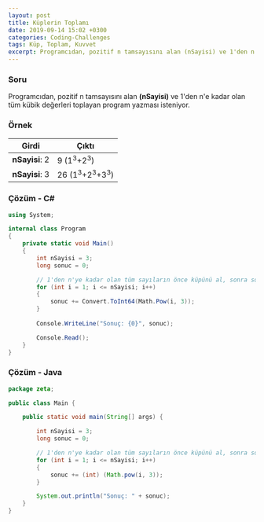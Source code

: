 ```yaml
---
layout: post
title: Küplerin Toplamı
date: 2019-09-14 15:02 +0300
categories: Coding-Challenges
tags: Küp, Toplam, Kuvvet
excerpt: Programcıdan, pozitif n tamsayısını alan (nSayisi) ve 1'den n'e kadar olan tüm kübik değerleri toplayan program yazması isteniyor.
---
```

### Soru
Programcıdan, pozitif n tamsayısını alan **(nSayisi)** ve 1'den n'e kadar olan tüm kübik değerleri toplayan program yazması isteniyor.

### Örnek

| Girdi          | Çıktı                                          |
|----------------|------------------------------------------------|
| **nSayisi**: 2 | 9 (1<sup>3</sup>+2<sup>3</sup>)                |
| **nSayisi**: 3 | 26 (1<sup>3</sup>+2<sup>3</sup>+3<sup>3</sup>) |

### Çözüm - C#
```csharp
using System;

internal class Program
{
    private static void Main()
    {
        int nSayisi = 3;
        long sonuc = 0;

        // 1'den n'ye kadar olan tüm sayıların önce küpünü al, sonra sonuca ekle
        for (int i = 1; i <= nSayisi; i++)
        {
            sonuc += Convert.ToInt64(Math.Pow(i, 3));
        }
        
        Console.WriteLine("Sonuç: {0}", sonuc);

        Console.Read();
    }
}
```

### Çözüm - Java
```java
package zeta;

public class Main {

    public static void main(String[] args) {

        int nSayisi = 3;
        long sonuc = 0;

        // 1'den n'ye kadar olan tüm sayıların önce küpünü al, sonra sonuca ekle
        for (int i = 1; i <= nSayisi; i++)
        {
            sonuc += (int) (Math.pow(i, 3));
        }

        System.out.println("Sonuç: " + sonuc);
    }
}
```